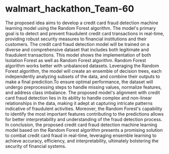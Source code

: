 # walmart_hackathon_Team-60

The proposed idea aims to develop a credit card fraud detection machine learning model using the Random Forest algorithm. The model's primary goal is to detect and prevent fraudulent credit card transactions 
in real-time, providing robust security measures to financial institutions and their customers.
The credit card fraud detection model will be trained on a diverse and comprehensive dataset that includes both legitimate and fraudulent transactions. This model shows the implementation of both Isolation Forest 
as well as Random Forest algorithm. Random Forest algorithm works better with unbalanced datasets. Leveraging the Random Forest algorithm, the model will create an ensemble of decision trees, each independently 
analyzing subsets of the data, and combine their outputs to make a final prediction.To ensure optimal performance, the dataset will undergo preprocessing steps to handle missing values, normalize features, and 
address class imbalance. 
The proposed model's alignment with credit card fraud detection lies in its ability to handle complex and non-linear relationships in the data, making it adept at capturing intricate patterns indicative of 
fraudulent activities. Moreover, the Random Forest's capability to identify the most important features contributing to the predictions allows for better interpretability and understanding of the fraud 
detection process.
In conclusion, the proposed credit card fraud detection machine learning model based on the Random Forest algorithm presents a promising solution to combat credit card fraud in real-time, leveraging ensemble 
learning to achieve accuracy, efficiency, and interpretability, ultimately bolstering the security of financial systems. 
